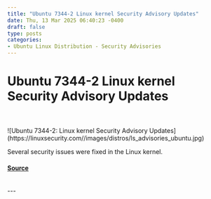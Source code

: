 ```yaml
---
title: "Ubuntu 7344-2 Linux kernel Security Advisory Updates"
date: Thu, 13 Mar 2025 06:40:23 -0400
draft: false
type: posts
categories: 
- Ubuntu Linux Distribution - Security Advisories
---
```

# Ubuntu 7344-2 Linux kernel Security Advisory Updates

<br/>

<br/>
![Ubuntu 7344-2: Linux kernel Security Advisory Updates](https://linuxsecurity.com//images/distros/ls_advisories_ubuntu.jpg)

Several security issues were fixed in the Linux kernel.

#### [Source](https://linuxsecurity.com/advisories/ubuntu/ubuntu-7344-2-linux-kernel-security-advisory-updates-czywe6grheht)

<br/>
---
